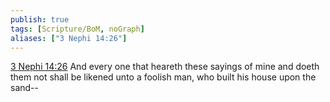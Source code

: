 ```yaml
---
publish: true
tags: [Scripture/BoM, noGraph]
aliases: ["3 Nephi 14:26"]
---
```

[3 Nephi 14:26](https://churchofjesuschrist.org/study/scriptures/bofm/3-ne/14?lang=eng&id=p26#p26) And every one that heareth these sayings of mine and doeth them not shall be likened unto a foolish man, who built his house upon the sand--
